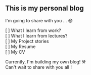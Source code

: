 ## This is my personal blog

I'm going to share with you ... 😎

[ ] What I learn from work?
<br/>
[ ] What I learn from lectures?
<br/>
[ ] My Project stories
<br/>
[ ] My Resume
<br/>
[ ] My CV

Currently, I'm building my own blog! ⚒️ <br/>
Can't wait to share with you all !
